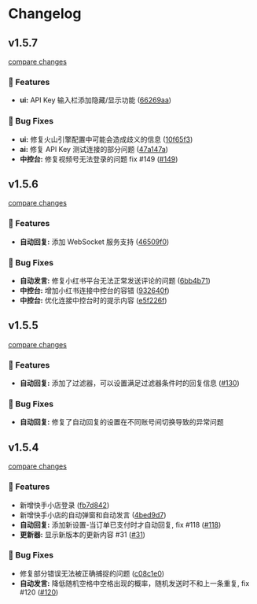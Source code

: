 # Changelog


## v1.5.7

[compare changes](https://github.com/qiutongxue/oba-live-tool/compare/v1.5.6...v1.5.7)

### 🚀 Features

- **ui:** API Key 输入栏添加隐藏/显示功能 ([66269aa](https://github.com/qiutongxue/oba-live-tool/commit/66269aa))

### 🐞 Bug Fixes

- **ui:** 修复火山引擎配置中可能会造成歧义的信息 ([10f65f3](https://github.com/qiutongxue/oba-live-tool/commit/10f65f3))
- **ai:** 修复 API Key 测试连接的部分问题 ([47a147a](https://github.com/qiutongxue/oba-live-tool/commit/47a147a))
- **中控台:** 修复视频号无法登录的问题 fix #149 ([#149](https://github.com/qiutongxue/oba-live-tool/issues/149))

## v1.5.6

[compare changes](https://github.com/qiutongxue/oba-live-tool/compare/v1.5.5...v1.5.6)

### 🚀 Features

- **自动回复:** 添加 WebSocket 服务支持 ([46509f0](https://github.com/qiutongxue/oba-live-tool/commit/46509f0))

### 🐞 Bug Fixes

- **自动发言:** 修复小红书平台无法正常发送评论的问题 ([6bb4b71](https://github.com/qiutongxue/oba-live-tool/commit/6bb4b71))
- **中控台:** 增加小红书连接中控台的容错 ([932640f](https://github.com/qiutongxue/oba-live-tool/commit/932640f))
- **中控台:** 优化连接中控台时的提示内容 ([e5f226f](https://github.com/qiutongxue/oba-live-tool/commit/e5f226f))

## v1.5.5

[compare changes](https://github.com/qiutongxue/oba-live-tool/compare/v1.5.4...v1.5.5)

### 🚀 Features

- **自动回复:** 添加了过滤器，可以设置满足过滤器条件时的回复信息 ([#130](https://github.com/qiutongxue/oba-live-tool/pull/130))

### 🐞 Bug Fixes

- **自动回复:** 修复了自动回复的设置在不同账号间切换导致的异常问题

## v1.5.4

[compare changes](https://github.com/qiutongxue/oba-live-tool/compare/v1.5.3...v1.5.4)

### 🚀 Features

- 新增快手小店登录 ([fb7d842](https://github.com/qiutongxue/oba-live-tool/commit/fb7d842))
- 新增快手小店的自动弹窗和自动发言 ([4bed9d7](https://github.com/qiutongxue/oba-live-tool/commit/4bed9d7))
- **自动回复:** 添加新设置-当订单已支付时才自动回复, fix #118 ([#118](https://github.com/qiutongxue/oba-live-tool/issues/118))
- **更新器:** 显示新版本的更新内容 #31 ([#31](https://github.com/qiutongxue/oba-live-tool/issues/31))

### 🐞 Bug Fixes

- 修复部分错误无法被正确捕捉的问题 ([c08c1e0](https://github.com/qiutongxue/oba-live-tool/commit/c08c1e0))
- **自动发言:** 降低随机空格中空格出现的概率，随机发送时不和上一条重复, fix #120 ([#120](https://github.com/qiutongxue/oba-live-tool/issues/120))

